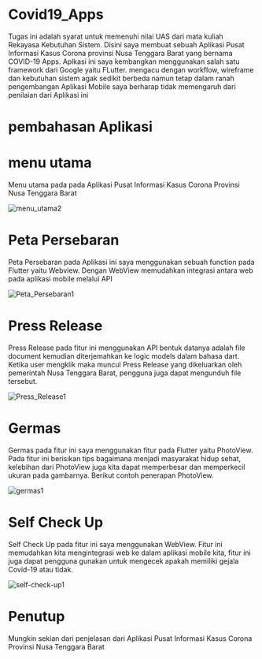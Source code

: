 # Covid19_Apps

Tugas ini adalah syarat untuk memenuhi nilai UAS dari mata kuliah Rekayasa Kebutuhan Sistem. Disini saya membuat sebuah Aplikasi Pusat Informasi Kasus Corona provinsi Nusa Tenggara Barat yang bernama COVID-19 Apps. Aplkasi ini saya kembangkan menggunakan salah satu framework dari Google yaitu FLutter. mengacu dengan workflow, wireframe dan kebutuhan sistem agak sedikit berbeda namun tetap dalam ranah pengembangan Aplikasi Mobile saya berharap tidak memengaruh dari penilaian dari Aplikasi ini

# pembahasan Aplikasi
# menu utama 
Menu utama pada pada Aplikasi Pusat Informasi Kasus Corona Provinsi Nusa Tenggara Barat

![menu_utama2](https://user-images.githubusercontent.com/48081025/106420932-ae797700-6496-11eb-94bd-4016af8b3f5e.jpg)
# Peta Persebaran
Peta Persebaran pada Aplikasi ini saya menggunakan sebuah function pada Flutter yaitu Webview. Dengan WebView memudahkan integrasi antara web pada aplikasi mobile melalui API

![Peta_Persebaran1](https://user-images.githubusercontent.com/48081025/106418442-4a07e900-6491-11eb-81d3-e8602c75e35a.jpg)
# Press Release
Press Release pada fitur ini menggunakan API bentuk datanya adalah file document kemudian diterjemahkan ke logic models dalam bahasa dart. Ketika user mengklik maka muncul Press Release yang dikeluarkan oleh pemerintah Nusa Tenggara Barat, pengguna juga dapat mengunduh file  tersebut. 

![Press_Release1](https://user-images.githubusercontent.com/48081025/106421144-29429200-6497-11eb-9d99-ff681302fc2e.jpg)
# Germas
Germas pada fitur ini saya menggunakan fitur pada Flutter yaitu PhotoView. Pada fitur ini berisikan tips bagaimana menjadi masyarakat hidup sehat, kelebihan dari PhotoView juga kita dapat memperbesar dan memperkecil ukuran pada gambarnya. Berikut contoh penerapan PhotoView. 
  
![germas1](https://user-images.githubusercontent.com/48081025/106421467-b8e84080-6497-11eb-897b-ccf48eb52351.jpg)
# Self Check Up
Self Check Up pada fitur ini saya menggunakan WebView. Fitur ini memudahkan kita mengintegrasi web ke dalam aplikasi mobile kita, fitur ini juga dapat pengguna gunakan untuk mengecek apakah memiliki gejala Covid-19 atau tidak. 
  
![self-check-up1](https://user-images.githubusercontent.com/48081025/106421535-d9b09600-6497-11eb-9146-910960702e95.jpg)

# Penutup
Mungkin sekian dari penjelasan dari Aplikasi Pusat Informasi Kasus Corona Provinsi Nusa Tenggara Barat

  
  

  
